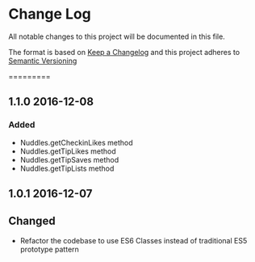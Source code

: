 # Change Log

All notable changes to this project will be documented in this file.

The format is based on [Keep a Changelog](changelog) and this project adheres to [Semantic Versioning](semver)

=========

## 1.1.0 2016-12-08

### Added

- Nuddles.getCheckinLikes method
- Nuddles.getTipLikes method
- Nuddles.getTipSaves method
- Nuddles.getTipLists method

## 1.0.1 2016-12-07

## Changed

- Refactor the codebase to use ES6 Classes instead of traditional ES5 prototype pattern

[changelog]: http://keepachangelog.com/en/0.3.0/
[semver]: http://semver.org/
